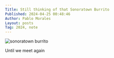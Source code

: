 ```yaml
---
Title: Still thinking of that Sonoratown Burrito
Published: 2024-04-25 00:48:46
Author: Pablo Morales
Layout: posts
Tag: 2024, note
---
```

![sonoratown burrito](https://static.lifeofpablo.com/media/images/notes/sonoratown.jpeg)

Until we meet again
